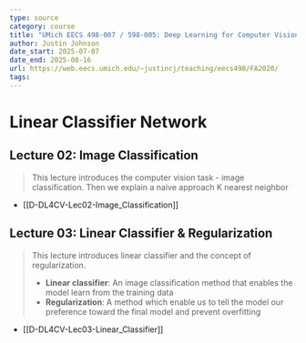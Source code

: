 ```yaml
---
type: source
category: course
title: "UMich EECS 498-007 / 598-005: Deep Learning for Computer Vision"
author: Justin Johnson
date_start: 2025-07-07
date_end: 2025-08-16
url: https://web.eecs.umich.edu/~justincj/teaching/eecs498/FA2020/
tags:
---
```

# Linear Classifier Network
## Lecture 02: Image Classification

> This lecture introduces the computer vision task - image classification. Then we explain a naive approach K nearest neighbor

- [[D-DL4CV-Lec02-Image_Classification]]


## Lecture 03: Linear Classifier & Regularization

> This lecture introduces linear classifier and the concept of regularization.
> - **Linear classifier**: An image classification method that enables the model learn from the training data
> - **Regularization**: A method which enable us to tell the model our preference toward the final model and prevent overfitting

- [[D-DL4CV-Lec03-Linear_Classifier]]
